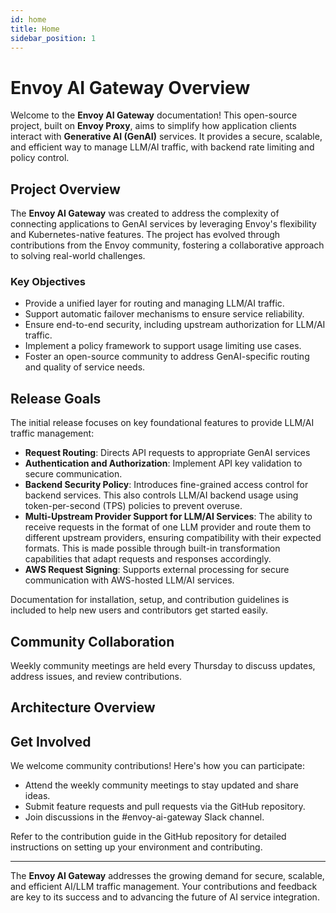 ```yaml
---
id: home
title: Home
sidebar_position: 1
---
```


# Envoy AI Gateway Overview

Welcome to the **Envoy AI Gateway** documentation! This open-source project, built on **Envoy Proxy**, aims to simplify how application clients interact with **Generative AI (GenAI)** services. It provides a secure, scalable, and efficient way to manage LLM/AI traffic, with backend rate limiting and policy control.

## **Project Overview**

The **Envoy AI Gateway** was created to address the complexity of connecting applications to GenAI services by leveraging Envoy's flexibility and Kubernetes-native features. The project has evolved through contributions from the Envoy community, fostering a collaborative approach to solving real-world challenges.

### **Key Objectives**
- Provide a unified layer for routing and managing LLM/AI traffic.
- Support automatic failover mechanisms to ensure service reliability.
- Ensure end-to-end security, including upstream authorization for LLM/AI traffic.
- Implement a policy framework to support usage limiting use cases.
- Foster an open-source community to address GenAI-specific routing and quality of service needs.


## **Release Goals**

The initial release focuses on key foundational features to provide LLM/AI traffic management:

- **Request Routing**: Directs API requests to appropriate GenAI services
- **Authentication and Authorization**: Implement API key validation to secure communication.
- **Backend Security Policy**: Introduces fine-grained access control for backend services.
This also controls LLM/AI backend usage using token-per-second (TPS) policies to prevent overuse.
- **Multi-Upstream Provider Support for LLM/AI Services**: The ability to receive requests in the format of one LLM provider and route them to different upstream providers, ensuring compatibility with their expected formats. This is made possible through built-in transformation capabilities that adapt requests and responses accordingly.
- **AWS Request Signing**: Supports external processing for secure communication with AWS-hosted LLM/AI services.

Documentation for installation, setup, and contribution guidelines is included to help new users and contributors get started easily.


## **Community Collaboration**

Weekly community meetings are held every Thursday to discuss updates, address issues, and review contributions.

## **Architecture Overview**


## **Get Involved**

We welcome community contributions! Here's how you can participate:
- Attend the weekly community meetings to stay updated and share ideas.
- Submit feature requests and pull requests via the GitHub repository.
- Join discussions in the #envoy-ai-gateway Slack channel.

Refer to the contribution guide in the GitHub repository for detailed instructions on setting up your environment and contributing.

---

The **Envoy AI Gateway** addresses the growing demand for secure, scalable, and efficient AI/LLM traffic management. Your contributions and feedback are key to its success and to advancing the future of AI service integration.
